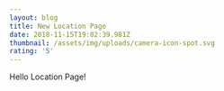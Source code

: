 ```yaml
---
layout: blog
title: New Location Page
date: 2018-11-15T19:02:39.981Z
thumbnail: /assets/img/uploads/camera-icon-spot.svg
rating: '5'
---
```

Hello Location Page!
